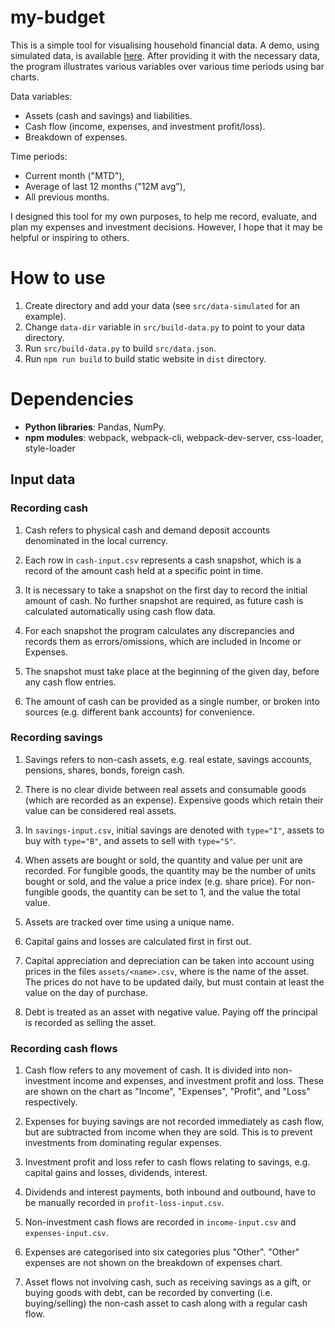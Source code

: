 # my-budget

This is a simple tool for visualising household financial data.
A demo, using simulated data, is available [here](https://tzhg.github.io/my-budget/).
After providing it with the necessary data,
the program illustrates various variables over various time periods using bar charts.

Data variables:
- Assets (cash and savings) and liabilities.
- Cash flow (income, expenses, and investment profit/loss).
- Breakdown of expenses.

Time periods:
- Current month ("MTD"),
- Average of last 12 months ("12M avg"),
- All previous months.

I designed this tool for my own purposes,
to help me record, evaluate, and plan my expenses and investment decisions.
However, I hope that it may be helpful or inspiring to others.

# How to use

1. Create directory and add your data (see `src/data-simulated` for an example).
2. Change `data-dir` variable in `src/build-data.py` to point to your data directory.
2. Run `src/build-data.py` to build `src/data.json`.
3. Run `npm run build` to build static website in `dist` directory.

# Dependencies

* **Python libraries**: Pandas, NumPy.
* **npm modules**: webpack, webpack-cli, webpack-dev-server, css-loader, style-loader

## Input data

### Recording cash

1. Cash refers to physical cash and demand deposit accounts denominated in the local currency.

2. Each row in `cash-input.csv` represents a cash snapshot, which is a record of the amount cash held at a specific point in time.

3. It is necessary to take a snapshot on the first day to record the initial amount of cash.
   No further snapshot are required, as future cash is calculated automatically using cash flow data.

4. For each snapshot the program calculates any discrepancies and records them as errors/omissions,
   which are included in Income or Expenses.

5. The snapshot must take place at the beginning of the given day, before any cash flow entries.

6. The amount of cash can be provided as a single number,
   or broken into sources (e.g. different bank accounts) for convenience.

### Recording savings

1. Savings refers to non-cash assets, e.g. real estate, savings accounts, pensions, shares, bonds, foreign cash.

2. There is no clear divide between real assets and consumable goods (which are recorded as an expense).
   Expensive goods which retain their value can be considered real assets.

3. In `savings-input.csv`, initial savings are denoted with `type="I"`,
   assets to buy with `type="B"`, and assets to sell with `type="S"`.

4. When assets are bought or sold, the quantity and value per unit are recorded.
   For fungible goods, the quantity may be the number of units bought or sold,
   and the value a price index (e.g. share price).
   For non-fungible goods, the quantity can be set to 1, and the value the total value.

5. Assets are tracked over time using a unique name.

6. Capital gains and losses are calculated first in first out.

7. Capital appreciation and depreciation can be taken into account using prices in the files `assets/<name>.csv`,
   where <name> is the name of the asset.
   The prices do not have to be updated daily, but must contain at least the value on the day of purchase.

8. Debt is treated as an asset with negative value. Paying off the principal is recorded as selling the asset.

### Recording cash flows

1. Cash flow refers to any movement of cash. It is divided into non-investment income and expenses, and investment profit and loss.
   These are shown on the chart as "Income", "Expenses", "Profit", and "Loss" respectively.

2. Expenses for buying savings are not recorded immediately as cash flow, but are subtracted from income when they are sold.
   This is to prevent investments from dominating regular expenses.

3. Investment profit and loss refer to cash flows relating to savings, e.g. capital gains and losses, dividends, interest.

4. Dividends and interest payments, both inbound and outbound, have to be manually recorded in `profit-loss-input.csv`.

5. Non-investment cash flows are recorded in `income-input.csv` and `expenses-input.csv`.

6. Expenses are categorised into six categories plus "Other".
   "Other" expenses are not shown on the breakdown of expenses chart.

7. Asset flows not involving cash, such as receiving savings as a gift, or buying goods with debt,
   can be recorded by converting (i.e. buying/selling) the non-cash asset to cash
   along with a regular cash flow.
